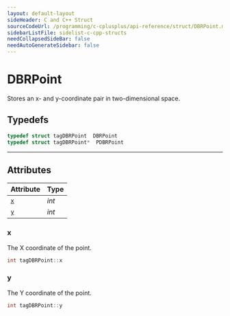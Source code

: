 ```yaml
---
layout: default-layout
sideHeader: C and C++ Struct
sourceCodeUrl: /programming/c-cplusplus/api-reference/struct/DBRPoint.md
sidebarListFile: sidelist-c-cpp-structs
needCollapsedSideBar: false
needAutoGenerateSidebar: false
---
```



# DBRPoint
Stores an x- and y-coordinate pair in two-dimensional space.

## Typedefs

```cpp
typedef struct tagDBRPoint  DBRPoint
typedef struct tagDBRPoint*  PDBRPoint
``` 

---

## Attributes
  
| Attribute | Type | 
|---------- | ---- | 
| [`x`](#x) | *int* |
| [`y`](#y) | *int* |


### x
The X coordinate of the point.
```cpp
int tagDBRPoint::x
```


### y
The Y coordinate of the point.
```cpp
int tagDBRPoint::y
```
